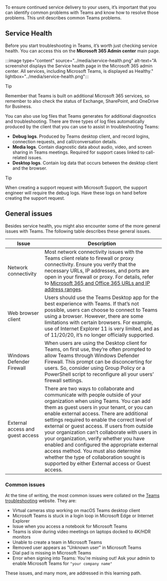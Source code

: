 To ensure continued service delivery to your users, it’s important that you can identify common problems with Teams and know how to resolve those problems. This unit describes common Teams problems. 

## Service Health

Before you start troubleshooting in Teams, it’s worth just checking service health. You can access this on the **Microsoft 365 Admin center** main page. 

:::image type="content" source="../media/service-health.png" alt-text="A screenshot displays the Service health page in the Microsoft 365 admin center. All services, including Microsoft Teams, is displayed as Healthy." lightbox="../media/service-health.png":::


> [!TIP]
> Remember that Teams is built on additional Microsoft 365 services, so remember to also check the status of Exchange, SharePoint, and OneDrive for Business. 

You can also use log files that Teams generates for additional diagnostics and troubleshooting. There are three types of log files automatically produced by the client that you can use to assist in troubleshooting Teams:

- **Debug logs**. Produced by Teams desktop client, and record logins, connection requests, and call/conversation details.
- **Media logs**. Contain diagnostic data about audio, video, and screen sharing in Teams meetings. Required for support cases linked to call-related issues.
- **Desktop logs**. Contain log data that occurs between the desktop client and the browser.

 

> [!TIP]
> When creating a support request with Microsoft Support, the support engineer will require the debug logs. Have these logs on hand before creating the support request.

## General issues

Besides service health, you might also encounter some of the more general issues with Teams. The following table describes these general issues.

| Issue                             | Description                                                  |
| --------------------------------- | ------------------------------------------------------------ |
| Network  connectivity             | Most network  connectivity issues with the Teams client relate to firewall or proxy  connectivity. Ensure you verify that the necessary URLs, IP addresses, and  ports are open in your firewall or proxy. For details, refer to [Microsoft  365 and Office 365 URLs and IP address ranges](/microsoftteams/office-365-urls-ip-address-ranges?azure-portal=true). |
| Web browser  client               | Users should use the Teams Desktop app for the best  experience with Teams. If that’s not possible, users can choose to connect to  Teams using a browser. However, there are some limitations with certain  browsers. For example, use of Internet Explorer 11 is very limited, and as of  11/20/20, it’s no longer officially supported. |
| Windows  Defender Firewall        | When users are using the Desktop client for Teams, on  first use, they’re often prompted to allow Teams through Windows Defender  Firewall. This prompt can be disconcerting for users. So, consider using  Group Policy or a PowerShell script to reconfigure all your users’ firewall  settings. |
| External  access and guest access | There are two  ways to collaborate and communicate with people outside of your organization  when using Teams. You can add them as guest users in your tenant, or you can  enable external access. There are additional settings required to enable the  correct level of external or guest access. If users from outside your  organization can’t collaborate with users in your organization, verify  whether you have enabled and configured the appropriate external access  method. You must also determine whether the type of collaboration sought is  supported by either External access or Guest access. |


### Common issues

At the time of writing, the most common issues were collated on the [Teams troubleshooting](/MicrosoftTeams/troubleshoot/teams-welcome?azure-portal=true) website. They are:

- Virtual cameras stop working on macOS Teams desktop client
- Microsoft Teams is stuck in a login loop in Microsoft Edge or Internet Explorer
- Issue when you access a notebook for Microsoft Teams
- Teams is slow during video meetings on laptops docked to 4K/HDR monitors
- Unable to create a team in Microsoft Teams
- Removed user appears as "Unknown user" in Microsoft Teams
- Dial pad is missing in Microsoft Teams
- Error when signing into Teams: You're missing out! Ask your admin to enable Microsoft Teams for `"your company name"`

These issues, and many more, are addressed in this learning path. 